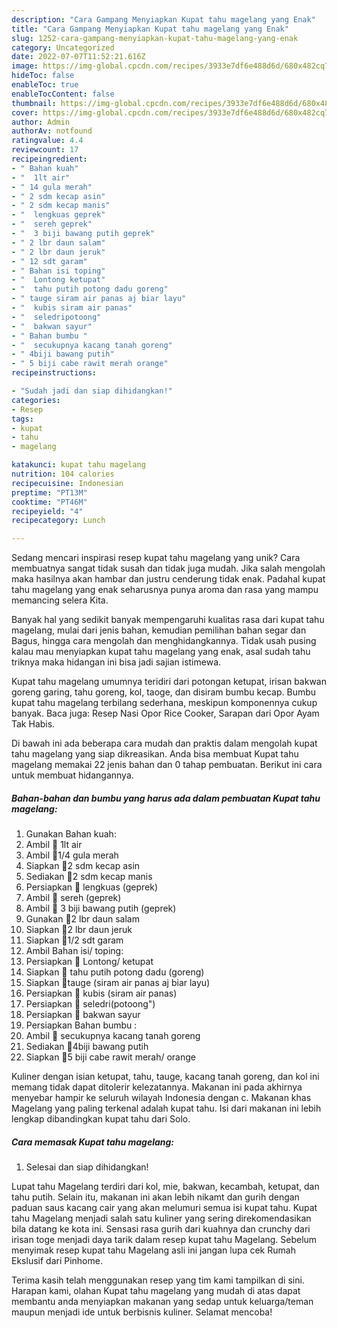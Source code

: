 ```yaml
---
description: "Cara Gampang Menyiapkan Kupat tahu magelang yang Enak"
title: "Cara Gampang Menyiapkan Kupat tahu magelang yang Enak"
slug: 1252-cara-gampang-menyiapkan-kupat-tahu-magelang-yang-enak
category: Uncategorized
date: 2022-07-07T11:52:21.616Z
image: https://img-global.cpcdn.com/recipes/3933e7df6e488d6d/680x482cq70/kupat-tahu-magelang-foto-resep-utama.jpg
hideToc: false
enableToc: true
enableTocContent: false
thumbnail: https://img-global.cpcdn.com/recipes/3933e7df6e488d6d/680x482cq70/kupat-tahu-magelang-foto-resep-utama.jpg
cover: https://img-global.cpcdn.com/recipes/3933e7df6e488d6d/680x482cq70/kupat-tahu-magelang-foto-resep-utama.jpg
author: Admin
authorAv: notfound
ratingvalue: 4.4
reviewcount: 17
recipeingredient:
- " Bahan kuah"
- "  1lt air"
- " 14 gula merah"
- " 2 sdm kecap asin"
- " 2 sdm kecap manis"
- "  lengkuas geprek"
- "  sereh geprek"
- "  3 biji bawang putih geprek"
- " 2 lbr daun salam"
- " 2 lbr daun jeruk"
- " 12 sdt garam"
- " Bahan isi toping"
- "  Lontong ketupat"
- "  tahu putih potong dadu goreng"
- " tauge siram air panas aj biar layu"
- "  kubis siram air panas"
- "  seledripotoong"
- "  bakwan sayur"
- " Bahan bumbu "
- "  secukupnya kacang tanah goreng"
- " 4biji bawang putih"
- " 5 biji cabe rawit merah orange"
recipeinstructions:

- "Sudah jadi dan siap dihidangkan!"
categories:
- Resep
tags:
- kupat
- tahu
- magelang

katakunci: kupat tahu magelang 
nutrition: 104 calories
recipecuisine: Indonesian
preptime: "PT13M"
cooktime: "PT46M"
recipeyield: "4"
recipecategory: Lunch

---
```





Sedang mencari inspirasi resep kupat tahu magelang yang unik? Cara membuatnya sangat tidak susah dan tidak juga mudah. Jika salah mengolah maka hasilnya akan hambar dan justru cenderung tidak enak. Padahal kupat tahu magelang yang enak seharusnya punya aroma dan rasa yang mampu memancing selera Kita.





Banyak hal yang sedikit banyak mempengaruhi kualitas rasa dari kupat tahu magelang, mulai dari jenis bahan, kemudian pemilihan bahan segar dan Bagus, hingga cara mengolah dan menghidangkannya. Tidak usah pusing kalau mau menyiapkan kupat tahu magelang yang enak,      asal sudah tahu triknya maka hidangan ini bisa jadi sajian istimewa.














Kupat tahu magelang umumnya teridiri dari potongan ketupat, irisan bakwan goreng garing, tahu goreng, kol, taoge, dan disiram bumbu kecap. Bumbu kupat tahu magelang terbilang sederhana, meskipun komponennya cukup banyak. Baca juga: Resep Nasi Opor Rice Cooker, Sarapan dari Opor Ayam Tak Habis.






Di bawah ini ada beberapa cara mudah dan praktis dalam mengolah kupat tahu magelang yang siap dikreasikan. Anda bisa membuat Kupat tahu magelang memakai 22 jenis bahan dan 0 tahap pembuatan. Berikut ini cara untuk membuat hidangannya.

<!--inarticleads1-->

##### Bahan-bahan dan bumbu yang harus ada dalam pembuatan Kupat tahu magelang:

1. Gunakan  Bahan kuah:
1. Ambil  🍁 1lt air
1. Ambil  🍁1/4 gula merah
1. Siapkan  🍁2 sdm kecap asin
1. Sediakan  🍁2 sdm kecap manis
1. Persiapkan  🍁 lengkuas (geprek)
1. Ambil  🍁 sereh (geprek)
1. Ambil  🍁 3 biji bawang putih (geprek)
1. Gunakan  🍁2 lbr daun salam
1. Siapkan  🍁2 lbr daun jeruk
1. Siapkan  🍁1/2 sdt garam
1. Ambil  Bahan isi/ toping:
1. Persiapkan  💝 Lontong/ ketupat
1. Siapkan  💝 tahu putih potong dadu (goreng)
1. Siapkan  💝tauge (siram air panas aj biar layu)
1. Persiapkan  💝 kubis (siram air panas)
1. Persiapkan  💝 seledri(potoong&#34;)
1. Persiapkan  💝 bakwan sayur
1. Persiapkan  Bahan bumbu :
1. Ambil  🌱 secukupnya kacang tanah goreng
1. Sediakan  🌱4biji bawang putih
1. Siapkan  🌱5 biji cabe rawit merah/ orange


Kuliner dengan isian ketupat, tahu, tauge, kacang tanah goreng, dan kol ini memang tidak dapat ditolerir kelezatannya. Makanan ini pada akhirnya menyebar hampir ke seluruh wilayah Indonesia dengan c. Makanan khas Magelang yang paling terkenal adalah kupat tahu. Isi dari makanan ini lebih lengkap dibandingkan kupat tahu dari Solo. 

<!--inarticleads2-->

##### Cara memasak Kupat tahu magelang:


1. Selesai dan siap dihidangkan!

Lupat tahu Magelang terdiri dari kol, mie, bakwan, kecambah, ketupat, dan tahu putih. Selain itu, makanan ini akan lebih nikamt dan gurih dengan paduan saus kacang cair yang akan melumuri semua isi kupat tahu. Kupat tahu Magelang menjadi salah satu kuliner yang sering direkomendasikan bila datang ke kota ini. Sensasi rasa gurih dari kuahnya dan crunchy dari irisan toge menjadi daya tarik dalam resep kupat tahu Magelang. Sebelum menyimak resep kupat tahu Magelang asli ini jangan lupa cek Rumah Ekslusif dari Pinhome. 

Terima kasih telah menggunakan resep yang tim kami tampilkan di sini. Harapan kami, olahan Kupat tahu magelang yang mudah di atas dapat membantu anda menyiapkan makanan yang sedap untuk keluarga/teman maupun menjadi ide untuk berbisnis kuliner. Selamat mencoba!
